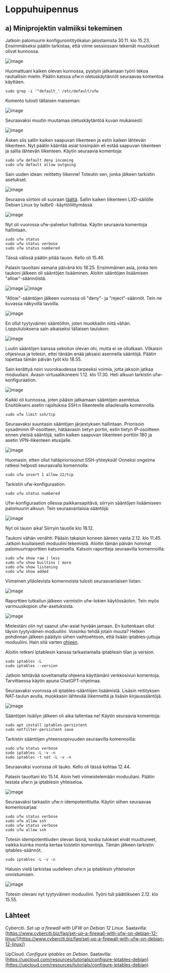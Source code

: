 # Loppuhuipennus

## a) Miniprojektin valmiiksi tekeminen

Jatkoin palomuurin konfigurointityökalun jalostamista 30.11. klo 15.23. Ensimmäiseksi päätin tarkistaa, että viime sessiossani tekemät muutokset olivat kunnossa.

![image](https://github.com/user-attachments/assets/2292c8c2-88bc-45ae-9e5d-bc0ba1cc6ad4)

Huomattuani kaiken olevan kunnossa, pystyin jatkamaan työni tekoa rauhallisin mielin. Päätin katsoa ufw:n oletuskäytännöt seuraavaa komentoa käyttäen.

    sudo grep -i '^default_' /etc/default/ufw

Komento tulosti tällaisen maiseman:

![image](https://github.com/user-attachments/assets/7e2143fd-03f5-473a-96cf-b158739f0257)

Seuraavaksi muutin muutamaa oletuskäytäntöä kuvan mukaisesti:

![image](https://github.com/user-attachments/assets/20f0fc2a-5fc7-48e1-8e31-cb964fffdb75)

Äsken siis sallin kaiken saapuvan liikenteen ja estin kaiken lähtevän liikenteen. Nyt päätin kääntää asiat toisinpäin eli estää saapuvan liikenteen ja sallia lähtevän liikenteen. Käytin seuraavia komentoja:

    sudo ufw default deny incoming
    sudo ufw default allow outgoing

Sain uuden idean: reititetty liikenne! Toteutin sen, jonka jälkeen tarkistin asetukset.

![image](https://github.com/user-attachments/assets/c7a341c4-1bc1-48db-ab86-2e317d04fc22)

Seuraava siirtoni oli suoraan [täältä](https://www.cyberciti.biz/faq/set-up-a-firewall-with-ufw-on-debian-12-linux/). Sallin kaiken liikenteen LXD-säilölle Debian Linux by lxdbr0 -käyttöliittymässä.

![image](https://github.com/user-attachments/assets/0a7885cb-3e85-4f13-b8fa-06c396128c4f)

Nyt oli vuorossa ufw-palvelun hallintaa. Käytin seuraavia komentoja hallintaan.

    sudo ufw status
    sudo ufw status verbose
    sudo ufw status numbered

Tässä välissä päätin pitää tauon. Kello oli 15.46.

Palasin tauoltani samana päivänä klo 18.25. Ensimmäinen asia, jonka tein taukoni jälkeen oli sääntöjen lisääminen. Aloitin sääntöjen lisäämisen "allow"-säännöistä.

![image](https://github.com/user-attachments/assets/3654ffe3-5c93-419e-aaa8-e42edb1318b7)
![image](https://github.com/user-attachments/assets/c2db500b-51c4-4ce7-9e5a-114bb47473dc)

"Allow"-sääntöjen jälkeen vuorossa oli "deny"- ja "reject"-säännöt. Tein ne kuvassa näkyvillä tavoilla.

![image](https://github.com/user-attachments/assets/ffb9a318-32d6-430d-94e7-550e890b9ac3)

En ollut tyytyväinen sääntöihin, joten muokkailin niitä vähän. Lopputuloksena sain aikaiseksi tällaisen taulukon:

![image](https://github.com/user-attachments/assets/c9ac4598-2baf-4bf3-ba9d-255979b91c0c)

Luulin sääntöjen kanssa sekoilun olevan ohi, mutta ei se ollutkaan. Vilkaisin ohjesivua ja totesin, ettei tänään enää jaksaisi asennella sääntöjä. Päätin lopettaa tämän päivän työt klo 18.55.

Sain kerättyä noin vuorokaudessa tarpeeksi voimia, jotta jaksoin jatkaa moduuliani. Avasin virtuaalikoneeni 1.12. klo 17.30. Heti alkuun tarkistin ufw-konfiguraation.

![image](https://github.com/user-attachments/assets/2e88da3c-a5db-43fa-9186-7d3b16018079)

Kaikki oli kunnossa, joten pääsin jatkamaan sääntöjen asentelua. Ensitöikseni asetin rajoituksia SSH:n liikenteelle allaolevalla komennolla.

    sudo ufw limit ssh/tcp

Seuraavaksi suuntasin sääntöjen järjestyksen hallintaan. Priorisoin sysadminin IP-osoitteen, hätäavasin tietyn portin, estin tietyn IP-osoitteen ennen yleisiä sääntöjä, sallin kaiken saapuvan liikenteen porttiin 180 ja asetin VPN-liikenteen etusijalle.

![image](https://github.com/user-attachments/assets/ac577adf-bf66-4e00-88cf-0479cf74159a)

Huomasin, etten ollut hätäpriorisoinut SSH-yhteyksiä! Onneksi ongelma ratkesi helposti seuraavalla komennolla:

    sudo ufw insert 1 allow 22/tcp

Tarkistin ufw-konfiguraation.

    sudo ufw status numbered

Ufw-konfiguraation ollessa paikkansapitävä, siirryin sääntöjen lisäämiseen palomuurin alkuun. Tein seuraavanlaisia sääntöjä:

![image](https://github.com/user-attachments/assets/e9842e3f-17e6-4a3d-9715-a9016736a852)

Nyt oli tauon aika! Siirryin tauolle klo 18.12.

Taukoni vähän venähti. Pääsin takaisin koneen ääreen vasta 2.12. klo 11.45. Jatkoin kuuliaisesti moduulini tekemistä. Aloitin tämän päivän hommat palomuuriraporttien katsomisella. Katsoin raportteja seuraavilla komennoilla:

    sudo ufw show raw | less
    sudo ufw show builtins | more
    sudo ufw show listening
    sudo ufw show added

Viimeinen ylläolevista komennoista tulosti seuraavanlaisen listan:

![image](https://github.com/user-attachments/assets/522ea9b7-1db9-4592-aaf4-4e98c3337422)

Raporttien tutkailun jälkeen varmistin ufw-lokien käytössäolon. Tein myös varmuuskopion ufw-asetuksista.

![image](https://github.com/user-attachments/assets/6e1edfbc-5705-4b2f-a3b1-4f857ef0a092)

Mielestäni olin nyt saanut ufw-asiat hyvään jamaan. En kuitenkaan ollut täysin tyytyväinen moduuliini. Voisinko tehdä jotain muuta? Hetken pohdinnan jälkeen päädyin siihen vaihtoehtoon, että lisään iptables-juttuja moduuliini. Hain sitä varten [ohjeen](https://upcloud.com/resources/tutorials/configure-iptables-debian).

Aloitin retkeni iptablesin kanssa tarkastamalla iptablesin tilan ja version.

    sudo iptables -L
    sudo iptables --version

Jatkoin tehtävää soveltamalla ohjeena käyttämäni verkkosivun komentoja. Tarvittaessa käytin apuna ChatGPT-ohjelmaa.

Seuraavaksi vuorossa oli iptables-sääntöjen lisäämistä. Lisäsin reitityksen NAT-taulun avulla, muokkasin lähtevää liikennettä ja lisäsin kirjaussääntöjä.

![image](https://github.com/user-attachments/assets/1ae85d89-5689-4efb-a42f-f758d8e14a75)

Sääntöjen lisäilyn jälkeen oli aika tallentaa ne! Käytin seuraavia komentoja:

    sudo apt install iptables-persistent
    sudo netfilter-persistent save

Tarkistin sääntöjen yhteensopivuuden seuraavilla komennoilla:

    sudo ufw status verbose
    sudo iptables -L -v -n
    sudo iptables -t nat -L -v -n

Seuraavaksi vuorossa oli tauko. Kello oli tässä kohtaa 12.44.

Palasin tauoltani klo 15.14. Aloin heti viimeistelemään moduuliani. Päätin testata ufw:n ja iptablesin yhteiseloa.

![image](https://github.com/user-attachments/assets/7c928f74-9e30-4fa5-b38b-a2a36afbb072)

Seuraavaksi tarkastin ufw:n idempotenttiutta. Käytin siihen seuraavaa komentosarjaa:

    sudo ufw status verbose
    sudo ufw allow ssh
    sudo ufw status verbose
    sudo ufw allow ssh

Totesin idempotenttiuden olevan läsnä, koska tulokset eivät muuttuneet, vaikka kuinka monta kertaa toistelin komentoja. Tämän jälkeen tarkistin iptables-säännöt.

    sudo iptables -L -v -n

Halusin vielä tarkistaa uudelleen ufw:n ja iptablesin yhteiselon onnistumisen.

![image](https://github.com/user-attachments/assets/0e4da975-c97c-4dbc-acc5-e5bba032f24c)

Totesin olevani nyt tyytyväinen moduuliini. Työni tuli päätökseen 2.12. klo 15.55.


## Lähteet

Cyberciti. *Set up a firewall with UFW on Debian 12 Linux*. Saatavilla: [https://www.cyberciti.biz/faq/set-up-a-firewall-with-ufw-on-debian-12-linux/](https://www.cyberciti.biz/faq/set-up-a-firewall-with-ufw-on-debian-12-linux/)

UpCloud. *Configure iptables on Debian*. Saatavilla: [https://upcloud.com/resources/tutorials/configure-iptables-debian](https://upcloud.com/resources/tutorials/configure-iptables-debian)
